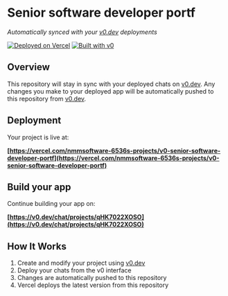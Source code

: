 # Senior software developer portf

*Automatically synced with your [v0.dev](https://v0.dev) deployments*

[![Deployed on Vercel](https://img.shields.io/badge/Deployed%20on-Vercel-black?style=for-the-badge&logo=vercel)](https://vercel.com/nmmsoftware-6536s-projects/v0-senior-software-developer-portf)
[![Built with v0](https://img.shields.io/badge/Built%20with-v0.dev-black?style=for-the-badge)](https://v0.dev/chat/projects/qHK7022XOSO)

## Overview

This repository will stay in sync with your deployed chats on [v0.dev](https://v0.dev).
Any changes you make to your deployed app will be automatically pushed to this repository from [v0.dev](https://v0.dev).

## Deployment

Your project is live at:

**[https://vercel.com/nmmsoftware-6536s-projects/v0-senior-software-developer-portf](https://vercel.com/nmmsoftware-6536s-projects/v0-senior-software-developer-portf)**

## Build your app

Continue building your app on:

**[https://v0.dev/chat/projects/qHK7022XOSO](https://v0.dev/chat/projects/qHK7022XOSO)**

## How It Works

1. Create and modify your project using [v0.dev](https://v0.dev)
2. Deploy your chats from the v0 interface
3. Changes are automatically pushed to this repository
4. Vercel deploys the latest version from this repository